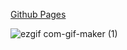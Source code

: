 [Github Pages](https://17amir17.github.io/reacthooks/build/)

![ezgif com-gif-maker (1)](https://user-images.githubusercontent.com/36531255/142922179-10f0fd03-7830-4e63-b80d-69ac44961420.gif)
